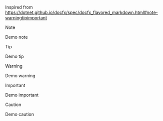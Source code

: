 Inspired from https://dotnet.github.io/docfx/spec/docfx_flavored_markdown.html#note-warningtipimportant
 
> [!NOTE]
> Demo note

> [!TIP]
> Demo tip

> [!WARNING]
> Demo warning

> [!IMPORTANT]
> Demo important

> [!CAUTION]
> Demo caution
